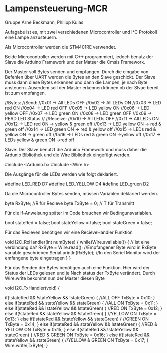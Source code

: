 # Lampensteuerung-MCR
Gruppe Arne Beckmann, Philipp Kulas

Aufagabe ist es, mit zwei verschiedenen Microcontroller und I²C Protokoll eine Lampe anzusteuern. 

Als Microcontroller werden die STM401RE verwendet. 

Beide Microcontroller werden mit C++ programmiert, jedoch benutz der Slave die Arduino Framework und der Matser die Cmsis Framework. 

Der Master soll Bytes senden und empfangen. Durch die eingabe von Befehlen über UART werden die Bytes an den Slave geschickt. Der Slave muss dann diese Bytes erkennen und dann die Lampen, je nach Byte ansteuern. Auserdem soll der Master erkennen können ob der Slvae bereit ist zum empfangen. 

//Bytes:
//Send:
//0x01    -> All LEDs OFF
//0x02    -> All LEDs ON
//0x03    -> LED red ON
//0x04    -> LED red OFF
//0x05    -> LED yellow ON
//0x06    -> LED yellow OFF
//0x07    -> LED green ON
//0x08    -> LED green OFF
//0x09    -> READ LED Status
//
//Receive:
//0x10    -> All LEDs OFF
//0x11    -> All LEDs ON
//0x12    -> LED red ON               -> yellow & green off
//0x13    -> LED yellow ON            -> red & green off
//0x14    -> LED green ON             -> red & yellow off
//0x15    -> LEDs red & yellow ON     -> green off
//0x16    -> LEDs red & green ON      ->yellow off
//0x17    -> LEDs yellow & green ON   ->red off

Slave:
Der Slave benutzt die Arduino Framework und muss daher die Ardunio Bibliothek und die Wire Bibliothek eingefügt werden. 

#include <Arduino.h>
#include <Wire.h>

Die Ausgänge für die LEDs werden wie folgt deklariert.

#define LED_RED D7
#define LED_YELLOW D4
#define LED_gruen D2

Da die Microcontroller Bytes senden, müssen Variablen deklariert werden. 

byte RxByte;       //R für Recieve
byte TxByte = 0;    // T für Transmitt

Für die If-Anweisung später im Code brauchen wir Bedingunsvariablen.

bool stateRed = false;
bool stateYellow = false;
bool stateGreen = false;

Für das Recieven benötigen wir eine RecieveHandler Funktion

void I2C_RxHandler(int numBytes)
{
  while(Wire.available()) {  // Ist eine verbindung da? 
    RxByte = Wire.read();    //Empfangener Byte wird in RxByte variable geschrieben
    Serial.println(RxByte);  //In den Seriel Monitor wird der emfangene byte eingetragen
  }
}

Für das Senden der Bytes benötigen auch eine Funktion. Hier wird der Status der LEDs gelesen und je Nach status der TxByte verändert. Durch Wire.write bekommt nun der Master diesen Byte

void I2C_TxHandler(void)
{
 
  if(!stateRed && !stateYellow && !stateGreen)
    {
        //ALL OFF
        TxByte = 0x10;
    }
    else if(stateRed && stateYellow && stateGreen)
    {
        //ALL ON
        TxByte = 0x11;
    }
    else if(stateRed && !stateYellow && !stateGreen)
    {
        //RED ON
        TxByte = 0x12;
    }
    else if(!stateRed && stateYellow && !stateGreen)
    {
        //YELLOW ON
        TxByte = 0x13;
    }
    else if(!stateRed && !stateYellow && stateGreen)
    {
        //GREEN ON
        TxByte = 0x14;
    }
    else if(stateRed && stateYellow && !stateGreen)
    {
        //RED & YELLOW ON
        TxByte = 0x15;
    }
    else if(stateRed && !stateYellow && stateGreen)
    {
        //RED & GREEN ON
        TxByte = 0x16;
    }
    else if(!stateRed && stateYellow && stateGreen)
    {
        //YELLOW & GREEN ON
        TxByte = 0x17;
    }
    Wire.write(TxByte);
}
















































